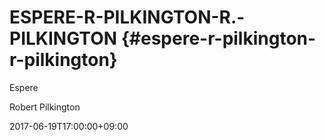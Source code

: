 # ESPERE-R-PILKINGTON-R.-PILKINGTON {#espere-r-pilkington-r-pilkington}

Espere

Robert Pilkington

2017-06-19T17:00:00+09:00